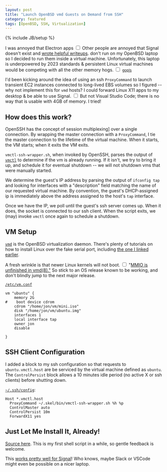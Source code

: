 ```yaml
---
layout: post
title: "Launch OpenBSD vmd Guests on Demand from SSH"
category: featured
tags: [OpenBSD, SSH, Virtualization]
---
```

{% include JB/setup %}

I was annoyed that <label
for="sn-electron" class="margin-toggle sidenote-number">Electron apps</label>
<input id="sn-electron" class="margin-toggle" type="checkbox">
<span class="sidenote">
Other people are annoyed that Signal doesn't exist and <a
 href="https://icyphox.sh/blog/signal-vmm/">wrote helpful writeups</a>.
</span>
don't run on my OpenBSD laptop so I decided to run them inside a virtual
machine. Unfortunately, this laptop is underpowered by 2023 standards
& persistent Linux virtual machines would be competing with all the other
memory <label
for="sn-hogs" class="margin-toggle sidenote-number">hogs</label>.
<input id="sn-hogs" class="margin-toggle" type="checkbox">
<span class="sidenote">
<small><a href="https://pkg.go.dev/golang.org/x/tools/gopls">gopls</a></small>
</span>

I'd been kicking around the idea of using an ssh `ProxyCommand` to launch
transient EC2 instances connected to long-lived EBS volumes so I figured --
why not implement this for `vmd` hosts? I could forward Linux X11 apps to my
desktop & be able to use Signal<label
for="sn-hogs2" class="margin-toggle sidenote-number"></label>.
<input id="sn-hogs2" class="margin-toggle" type="checkbox">
<span class="sidenote">
But not Visual Studio Code; there is no way that is usable with 4GB of memory.
I tried!
</span>

## How does this work? 

OpenSSH has the concept of session multiplexing] over a single connection.
By wrapping the master connection with a `ProxyCommand`, I tie the master
connection to the lifetime of the virtual machine. When it starts, the VM
starts; when it exits the VM exits.

`vmctl-ssh-wrapper.sh`, when invoked by OpenSSH, parses the output of
[`vmctl`](https://man.openbsd.org/vmctl) to determine if the vm is already
running. If it isn't, we try to bring it up, and schedule it for eventual
shutdown -- we will not shutdown vms that were manually started.

We determine the guest's IP address by parsing the output of `ifconfig tap`
and looking for interfaces with a "description" field matching the name of
our requested virtual machine. By convention, the guest's DHCP-assigned ip
is immediately above the address assigned to the host's `tap` interface.

Once we have the IP, we poll until the guest's ssh server comes up. When it
does, the socket is connected to our ssh client. When the script exits, we
(may) invoke `vmctl` once again to schedule a shutdown.

## VM Setup
[`vmd`](https://man.openbsd.org/vmd) is the OpenBSD virtualization daemon.
There's plenty of tutorials on how to install Linux over the fake serial port,
including <a href="https://icyphox.sh/blog/signal-vmm/">the one I linked
earlier</a>.

A fresh wrinkle is that newer Linux kernels <label
for="sn-noboot" class="margin-toggle sidenote-number">will not boot</label>.
<input id="sn-noboot" class="margin-toggle" type="checkbox">
<span class="sidenote">
 "<a href="https://marc.info/?l=openbsd-bugs&m=167932237609527&w=2">MMIO
 is unfinished in vmd(8)."</a>
 </span>
 So stick to an OS release known to be working, and don't blindly jump to the
 next major release.

[`/etc/vm.conf`](https://man.openbsd.org/vm.conf)
```
vm "ubuntu" {
    memory 2G 
#    boot device cdrom
    cdrom "/home/jon/vm/mini.iso"
    disk "/home/jon/vm/ubuntu.img"
    interfaces 1
    local interface tap
    owner jon
    disable

}
```

## SSH Client Configuration

I added a block to my ssh configuration so that requests to `ubuntu.vmctl.host`
are be serviced by the virtual machine defined as `ubuntu`. The
`ControlPersist` block allows a 10 minutes idle period (no active X or ssh
clients) before shutting down.

[`~/.ssh/config`](https://man.openbsd.org/ssh_config):
```
Host *.vmctl.host
  ProxyCommand ~/.skel/bin/vmctl-ssh-wrapper.sh %h %p
  ControlMaster auto
  ControlPersist 10m
  ForwardX11 yes
```

## Just Let Me Install It, Already!

[Source here](https://github.com/wizardishungry/vmctl-ssh-wrapper). This is my first
shell script in a while, so gentle feedback is welcome.

This [works pretty well for Signal](https://deskto.ps/u/wizardishungry/d/8eqfrb)! Who knows, maybe Slack or VSCode might even
be possible on a nicer laptop.
